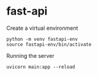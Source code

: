 # fast-api
Create a virtual environment
```
python -m venv fastapi-env 
source fastapi-env/bin/activate
```

Running the server
```
uvicorn main:app --reload
```